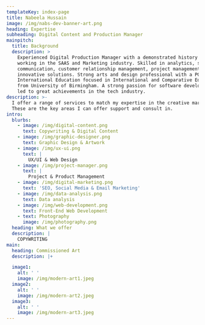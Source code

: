 ```yaml
---
templateKey: index-page
title: Nabeela Hussain
image: /img/nabs-dev-banner-art.png
heading: Expertise
subheading: Digital Content and Production Manager
mainpitch:
  title: Background
  description: >
    Experienced Digital Production Manager with a demonstrated history of
    working in the SAAS and Marketing industry. Skilled in analytics, sales,
    communication, customer relationship management, project management and
    innovative solutions. Strong arts and design professional with a PGCert
    International Education focused in International and Comparative Education
    from University of Birmingham. A strong passion for software development has
    led to great achievements in the tech industry.
description: >-
  I offer a range of services to match my expertise in the creative markets.
  These are the key areas I can offer support and consult in.
intro:
  blurbs:
    - image: /img/digital-content.png
      text: Copywriting & Digital Content
    - image: /img/graphic-designer.png
      text: Graphic Design & Artwork
    - image: /img/ux-ui.png
      text: |
        UX/UI & Web Design
    - image: /img/project-manager.png
      text: |
        Project & Product Management
    - image: /img/digital-marketing.png
      text: 'SEO, Social Media & Email Marketing'
    - image: /img/data-analysis.png
      text: Data analysis
    - image: /img/web-development.png
      text: Front-End Web Development
    - text: Photography
      image: /img/photography.png
  heading: What we offer
  description: |
    COPYWRITING
main:
  heading: Commissioned Art
  description: |+

  image1:
    alt: ' '
    image: /img/modern-art1.jpeg
  image2:
    alt: ' '
    image: /img/modern-art2.jpeg
  image3:
    alt: ' '
    image: /img/modern-art3.jpeg
---
```

